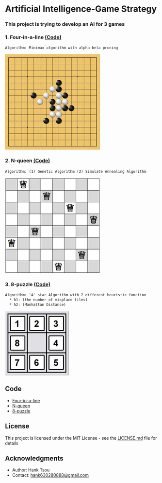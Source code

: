 # Artificial Intelligence-Game Strategy
### This project is trying to develop an AI for 3 games


### 1. Four-in-a-line [(Code)](https://github.com/Hank-Tsou/Artificial-Intelligence-four-in-a-line)
```
Algorithm: Minimax algorithm with alpha-beta pruning
```

![](four_in_a_line.jpg)

### 2. N-queen [(Code)](https://github.com/Hank-Tsou/Artificial-Intelligence-N-queen)
```
Algorithm: (1) Genetic Algorithm (2) Simulate Annealing Algorithm
```

![](N_queen.jpg)

### 3. 8-puzzle [(Code)](https://github.com/Hank-Tsou/Artificial-Intelligence-8-puzzle)
```
Algorithm: 'A' star Algorithm with 2 different heuristic function
  * h1: (the number of misplace tiles)
  * h2: (Manhattan Distance)
```

![](8_puzzle.jpg)


## Code
* [Four-in-a-line](https://github.com/Hank-Tsou/Artificial-Intelligence-four-in-a-line)
* [N-queen](https://github.com/Hank-Tsou/Artificial-Intelligence-N-queen)
* [8-puzzle](https://github.com/Hank-Tsou/Artificial-Intelligence-8-puzzle)

## License

This project is licensed under the MIT License - see the [LICENSE.md](LICENSE.md) file for details

## Acknowledgments

* Author: Hank Tsou
* Contact: hank630280888@gmail.com

